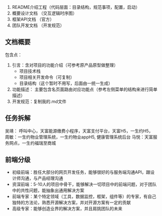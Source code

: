 1. README介绍工程（代码层面：目录结构，规范事项，配置，启动）
2. 概要设计文档 （交互逻辑时序图） 
3. 框架API文档 （官方）
4. 团队开发文档 （开发规范）


## 文档概要
包含点：
1. 引言：含对项目的功能介绍（可参考原产品原型做整理）
    - 项目技术栈
    - 项目相关开发命令（可复制）
    - 目录结构（这个暂时不用写，后面由一统一生成）
2. 功能描述： 主要包含名页面路由对应功能点（参考左侧菜单的结构来进行简单描述）
3. 开发规范：复制我的.md文件

## 任务拆解
吴靖： 呼叫中心，天富能源缴费小程序，天富支付平台，天富H5，一生约H5，
周敏：一生约物业管理系统，一生约物业appH5, 健康管理系统后台
马悦：天富服务网点，一生约福瑞至商城

## 前端分级
- 初级前端：胜任大部分的网页开发任务，能够很好的与服务端沟通API，跟设计师沟通，与产品经理沟通
- 资深前端：5-10人的项目中骨干，能够解决一切项目中的前端问题，对于团队中的共性问题，能抽象出通用解决方案
- 前端专家：某个特定领域（工具，数据监控，框架，组件等）的专家，有自己独特的方法论，熟悉开源解决方案，并对开源方案有一定的贡献
- 高级专家：能够创造业界的解决方案，并且肩挑团队的未来